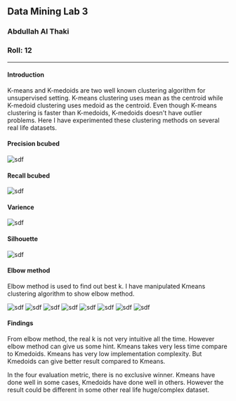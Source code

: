 ## Data Mining Lab 3
### Abdullah Al Thaki
### Roll: 12
---

#### Introduction


K-means and K-medoids are two well known clustering algorithm for unsupervised setting. K-means clustering uses mean as the centroid while K-medoid clustering uses medoid as the centroid. Even though K-means clustering is faster than K-medoids, K-medoids doesn't have outlier problems. Here I have experimented these clustering methods on several real life datasets.

#### Precision bcubed

![sdf](precision.png)

#### Recall bcubed

![sdf](recall.png)

#### Varience

![sdf](varience.png)

#### Silhouette

![sdf](silhouette.png)

#### Elbow method

Elbow method is used to find out best k. I have manipulated Kmeans clustering algorithm to show elbow method.

![sdf](elbow/balance_elbow.png)
![sdf](elbow/crx_elbow.png)
![sdf](elbow/heart_elbow.png)
![sdf](elbow/iris_elbow.png)
![sdf](elbow/seeds_elbow.png)
![sdf](elbow/sonar_elbow.png)
![sdf](elbow/user_modeling_elbow.png)
![sdf](elbow/wine_elbow.png)


#### Findings

From elbow method, the real k is not very intuitive all the time. However elbow method can give us some hint. Kmeans takes very less time compare to Kmedoids. Kmeans has very low implementation complexity. But Kmedoids can give better result compared to Kmeans.

In the four evaluation metric, there is no exclusive winner. Kmeans have done well in some cases, Kmedoids have done well in others. However the result could be different in some other real life huge/complex dataset.